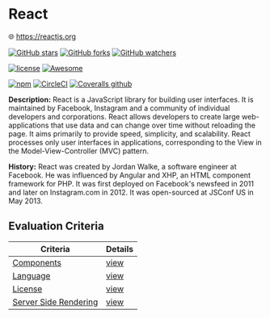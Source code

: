 # React

:globe_with_meridians: https://reactjs.org

[![GitHub stars](https://img.shields.io/github/stars/facebook/react.svg?style=social&label=Stars)]()
[![GitHub forks](https://img.shields.io/github/forks/facebook/react.svg?style=social&label=Fork)]()
[![GitHub watchers](https://img.shields.io/github/watchers/facebook/react.svg?style=social&label=Watch)]()

[![license](https://img.shields.io/github/license/facebook/react.svg)]()
[![Awesome](https://awesome.re/badge.svg)](https://github.com/enaqx/awesome-react)

[![npm](https://img.shields.io/npm/v/react.svg)]()
[![CircleCI](https://img.shields.io/circleci/project/github/facebook/react.svg)]()
[![Coveralls github](https://img.shields.io/coveralls/github/facebook/react.svg)]()



**Description:** React is a JavaScript library for building user interfaces. It is maintained by Facebook, Instagram and a community of individual developers and corporations. React allows developers to create large web-applications that use data and can change over time without reloading the page. It aims primarily to provide speed, simplicity, and scalability. React processes only user interfaces in applications, corresponding to the View in the Model-View-Controller (MVC) pattern.

**History:** React was created by Jordan Walke, a software engineer at Facebook. He was influenced by Angular and XHP, an HTML component framework for PHP. It was first deployed on Facebook's newsfeed in 2011 and later on Instagram.com in 2012. It was open-sourced at JSConf US in May 2013.

## Evaluation Criteria

| Criteria                                  | Details                   |
| ----------------------------------------- | ------------------------- |
| [Components](/criteria/components.md)     | [view](/react/components) |
| [Language](/criteria/languages.md)        | [view](/react/languages)  |
| [License](/criteria/licensing.md)         | [view](/react/licensing)  |
| [Server Side Rendering](/criteria/ssr.md) | [view](/react/ssr)        |

